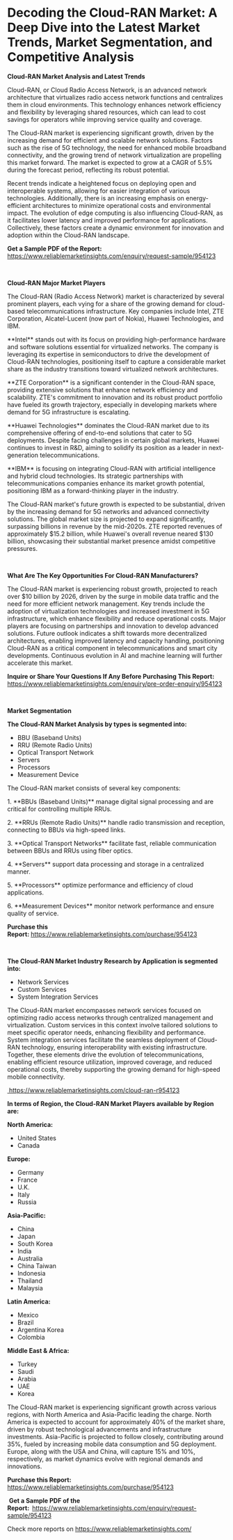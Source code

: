 <p><h1>Decoding the Cloud-RAN Market: A Deep Dive into the Latest Market Trends, Market Segmentation, and Competitive Analysis</h1></p><p><strong>Cloud-RAN Market Analysis and Latest Trends</strong></p>
<p><p>Cloud-RAN, or Cloud Radio Access Network, is an advanced network architecture that virtualizes radio access network functions and centralizes them in cloud environments. This technology enhances network efficiency and flexibility by leveraging shared resources, which can lead to cost savings for operators while improving service quality and coverage. </p><p>The Cloud-RAN market is experiencing significant growth, driven by the increasing demand for efficient and scalable network solutions. Factors such as the rise of 5G technology, the need for enhanced mobile broadband connectivity, and the growing trend of network virtualization are propelling this market forward. The market is expected to grow at a CAGR of 5.5% during the forecast period, reflecting its robust potential. </p><p>Recent trends indicate a heightened focus on deploying open and interoperable systems, allowing for easier integration of various technologies. Additionally, there is an increasing emphasis on energy-efficient architectures to minimize operational costs and environmental impact. The evolution of edge computing is also influencing Cloud-RAN, as it facilitates lower latency and improved performance for applications. Collectively, these factors create a dynamic environment for innovation and adoption within the Cloud-RAN landscape.</p></p>
<p><strong>Get a Sample PDF of the Report:&nbsp;</strong> <a href="https://www.reliablemarketinsights.com/enquiry/request-sample/954123?utm_campaign=2639&utm_medium=2&utm_source=Github&utm_content=ia&utm_term=21032025&utm_id=cloud-ran">https://www.reliablemarketinsights.com/enquiry/request-sample/954123</a></p>
<p>&nbsp;</p>
<p><strong>Cloud-RAN Major Market Players</strong></p>
<p><p>The Cloud-RAN (Radio Access Network) market is characterized by several prominent players, each vying for a share of the growing demand for cloud-based telecommunications infrastructure. Key companies include Intel, ZTE Corporation, Alcatel-Lucent (now part of Nokia), Huawei Technologies, and IBM.</p><p>**Intel** stands out with its focus on providing high-performance hardware and software solutions essential for virtualized networks. The company is leveraging its expertise in semiconductors to drive the development of Cloud-RAN technologies, positioning itself to capture a considerable market share as the industry transitions toward virtualized network architectures.</p><p>**ZTE Corporation** is a significant contender in the Cloud-RAN space, providing extensive solutions that enhance network efficiency and scalability. ZTE's commitment to innovation and its robust product portfolio have fueled its growth trajectory, especially in developing markets where demand for 5G infrastructure is escalating.</p><p>**Huawei Technologies** dominates the Cloud-RAN market due to its comprehensive offering of end-to-end solutions that cater to 5G deployments. Despite facing challenges in certain global markets, Huawei continues to invest in R&D, aiming to solidify its position as a leader in next-generation telecommunications.</p><p>**IBM** is focusing on integrating Cloud-RAN with artificial intelligence and hybrid cloud technologies. Its strategic partnerships with telecommunications companies enhance its market growth potential, positioning IBM as a forward-thinking player in the industry.</p><p>The Cloud-RAN market's future growth is expected to be substantial, driven by the increasing demand for 5G networks and advanced connectivity solutions. The global market size is projected to expand significantly, surpassing billions in revenue by the mid-2020s. ZTE reported revenues of approximately $15.2 billion, while Huawei's overall revenue neared $130 billion, showcasing their substantial market presence amidst competitive pressures.</p></p>
<p>&nbsp;</p>
<p><strong>What Are The Key Opportunities For Cloud-RAN Manufacturers?</strong></p>
<p><p>The Cloud-RAN market is experiencing robust growth, projected to reach over $10 billion by 2026, driven by the surge in mobile data traffic and the need for more efficient network management. Key trends include the adoption of virtualization technologies and increased investment in 5G infrastructure, which enhance flexibility and reduce operational costs. Major players are focusing on partnerships and innovation to develop advanced solutions. Future outlook indicates a shift towards more decentralized architectures, enabling improved latency and capacity handling, positioning Cloud-RAN as a critical component in telecommunications and smart city developments. Continuous evolution in AI and machine learning will further accelerate this market.</p></p>
<p><strong>Inquire or Share Your Questions If Any Before Purchasing This Report:</strong> <a href="https://www.reliablemarketinsights.com/enquiry/pre-order-enquiry/954123?utm_campaign=2639&utm_medium=2&utm_source=Github&utm_content=ia&utm_term=21032025&utm_id=cloud-ran">https://www.reliablemarketinsights.com/enquiry/pre-order-enquiry/954123</a></p>
<p>&nbsp;</p>
<p><strong>Market Segmentation</strong></p>
<p><strong>The Cloud-RAN Market Analysis by types is segmented into:</strong></p>
<p><ul><li>BBU (Baseband Units)</li><li>RRU (Remote Radio Units)</li><li>Optical Transport Network</li><li>Servers</li><li>Processors</li><li>Measurement Device</li></ul></p>
<p><p>The Cloud-RAN market consists of several key components: </p><p>1. **BBUs (Baseband Units)** manage digital signal processing and are critical for controlling multiple RRUs.</p><p>2. **RRUs (Remote Radio Units)** handle radio transmission and reception, connecting to BBUs via high-speed links.</p><p>3. **Optical Transport Networks** facilitate fast, reliable communication between BBUs and RRUs using fiber optics.</p><p>4. **Servers** support data processing and storage in a centralized manner.</p><p>5. **Processors** optimize performance and efficiency of cloud applications.</p><p>6. **Measurement Devices** monitor network performance and ensure quality of service.</p></p>
<p><strong>Purchase this Report:&nbsp;</strong><a href="https://www.reliablemarketinsights.com/purchase/954123?utm_campaign=2639&utm_medium=2&utm_source=Github&utm_content=ia&utm_term=21032025&utm_id=cloud-ran">https://www.reliablemarketinsights.com/purchase/954123</a></p>
<p>&nbsp;</p>
<p><strong>The Cloud-RAN Market Industry Research by Application is segmented into:</strong></p>
<p><ul><li>Network Services</li><li>Custom Services</li><li>System Integration Services</li></ul></p>
<p><p>The Cloud-RAN market encompasses network services focused on optimizing radio access networks through centralized management and virtualization. Custom services in this context involve tailored solutions to meet specific operator needs, enhancing flexibility and performance. System integration services facilitate the seamless deployment of Cloud-RAN technology, ensuring interoperability with existing infrastructure. Together, these elements drive the evolution of telecommunications, enabling efficient resource utilization, improved coverage, and reduced operational costs, thereby supporting the growing demand for high-speed mobile connectivity.</p></p>
<p><a href="https://www.reliablemarketinsights.com/cloud-ran-r954123?utm_campaign=2639&utm_medium=2&utm_source=Github&utm_content=ia&utm_term=21032025&utm_id=cloud-ran">&nbsp;https://www.reliablemarketinsights.com/cloud-ran-r954123</a></p>
<p><strong>In terms of Region, the Cloud-RAN Market Players available by Region are:</strong></p>
<p>
    <p> <strong> North America: </strong>
        <ul>
            <li>United States</li>
            <li>Canada</li>
        </ul>
        </p> 
    <p> <strong> Europe: </strong>
        <ul>
            <li>Germany</li>
            <li>France</li>
            <li>U.K.</li>
            <li>Italy</li>
            <li>Russia</li>
        </ul>
        </p> 
    <p> <strong> Asia-Pacific: </strong>
        <ul>
            <li>China</li>
            <li>Japan</li>
            <li>South Korea</li>
            <li>India</li>
            <li>Australia</li>
            <li>China Taiwan</li>
            <li>Indonesia</li>
            <li>Thailand</li>
            <li>Malaysia</li>
        </ul>
        </p> 
    <p> <strong> Latin America: </strong>
        <ul>
            <li>Mexico</li>
            <li>Brazil</li>
            <li>Argentina Korea</li>
            <li>Colombia</li>
        </ul>
        </p> 
    <p> <strong> Middle East & Africa: </strong>
        <ul>
            <li>Turkey</li>
            <li>Saudi</li>
            <li>Arabia</li>
            <li>UAE</li>
            <li>Korea</li>
        </ul>
    </p>
    </p>
<p><p>The Cloud-RAN market is experiencing significant growth across various regions, with North America and Asia-Pacific leading the charge. North America is expected to account for approximately 40% of the market share, driven by robust technological advancements and infrastructure investments. Asia-Pacific is projected to follow closely, contributing around 35%, fueled by increasing mobile data consumption and 5G deployment. Europe, along with the USA and China, will capture 15% and 10%, respectively, as market dynamics evolve with regional demands and innovations.</p></p>
<p><strong>Purchase this Report: </strong><a href="https://www.reliablemarketinsights.com/purchase/954123?utm_campaign=2639&utm_medium=2&utm_source=Github&utm_content=ia&utm_term=21032025&utm_id=cloud-ran">https://www.reliablemarketinsights.com/purchase/954123</a></p>
<p>&nbsp;<strong>Get a Sample PDF of the Report:&nbsp;&nbsp;</strong><a href="https://www.reliablemarketinsights.com/enquiry/request-sample/954123?utm_campaign=2639&utm_medium=2&utm_source=Github&utm_content=ia&utm_term=21032025&utm_id=cloud-ran">https://www.reliablemarketinsights.com/enquiry/request-sample/954123</a></p>
<p><strong></strong></p>
<p>Check more reports on <a href="https://www.reliablemarketinsights.com/?utm_campaign=2639&utm_medium=2&utm_source=Github&utm_content=ia&utm_term=21032025&utm_id=cloud-ran">https://www.reliablemarketinsights.com/</a></p>